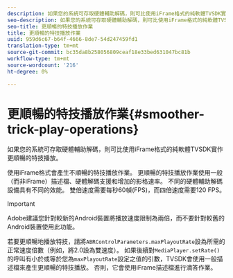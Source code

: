 ```yaml
---
description: 如果您的系統可存取硬體輔助解碼，則可比使用iFrame格式的純軟體TVSDK實作更順暢的特技播放。
seo-description: 如果您的系統可存取硬體輔助解碼，則可比使用iFrame格式的純軟體TVSDK實作更順暢的特技播放。
seo-title: 更順暢的特技播放作業
title: 更順暢的特技播放作業
uuid: 959d6c67-b64f-4666-8de7-54d247459fd1
translation-type: tm+mt
source-git-commit: bc35da8b258056809ceaf18e33bed631047bc81b
workflow-type: tm+mt
source-wordcount: '216'
ht-degree: 0%

---
```



# 更順暢的特技播放作業{#smoother-trick-play-operations}

如果您的系統可存取硬體輔助解碼，則可比使用iFrame格式的純軟體TVSDK實作更順暢的特技播放。

<!--<a id="section_3DBFD7A3D1C7453096D3D3885E786263"></a>-->

使用iFrame格式會產生不順暢的特技播放作業。 更順暢的特技播放作業使用一般（而非iFrame）描述檔、硬體解碼支援和增加的影格速率。 不同的硬體輔助解碼設備具有不同的效能。 雙倍速度需要每秒60幀(FPS)，而四倍速度需要120 FPS。

>[!IMPORTANT]
>
>Adobe建議您針對較新的Android裝置將播放速度限制為兩倍，而不要針對較舊的Android裝置使用此功能。

若要更順暢地播放特技，請將`ABRControlParameters.maxPlayoutRate`設為所需的正常速度倍數（例如，將2.0設為雙速度）。 如果後續對`MediaPlayer.setRate()`的呼叫有小於或等於您為`maxPlayoutRate`設定之值的引數，TVSDK會使用一般描述檔來產生更順暢的特技播放。 否則，它會使用iFrame描述檔進行滴答作業。